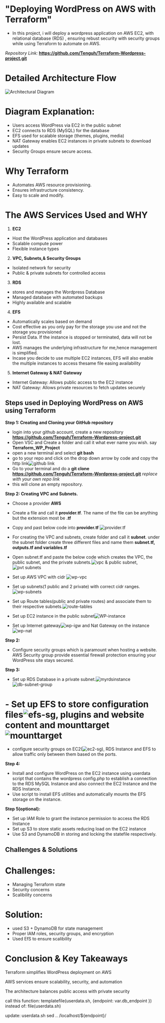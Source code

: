 # "Deploying WordPress on AWS with Terraform"

  - In this project, i will deploy a wordpress application on AWS EC2, with relational database (RDS) , ensuring rebust security with security groups while using Terraform to automate on AWS.

*Repository Link:*  **https://github.com/Tenguh/Terraform-Wordpress-project.git**
# Detailed Architecture Flow
![Architectural Diagram](<_WordPress with File share and RDS MySQL Database.jpg>)
# Diagram Explanation:
 - Users access WordPress via EC2 in the public subnet
 - EC2 connects to RDS (MySQL) for the database
 - EFS used for scalable storage (themes, plugins, media)
 - NAT Gateway enables EC2 instances in private subnets to download updates
 - Security Groups ensure secure access.


# Why Terraform
- Automates AWS resource provisioning.
- Ensures infrastructure consistency.
- Easy to scale and modify.

# The AWS Services Used and WHY
1. **EC2**
 - Host the WordPress application and databases
 - Scalable compute power
 - Flexible instance types

 2. **VPC, Subnets,& Security Groups**
 - Isolated network for security
 - Public & private subnets for controlled access

 3. **RDS**
 - stores and manages the Wordpress Database
 - Managed database with automated backups
 - Highly available and scalable 

4. **EFS**
 - Automatically scales based on demand
 - Cost effective as you only pay for the storage you use and not the storage you provisioned
 - Persist Data. If the instance is stopped or terminated, data will not be lost.
 - AWS manages the underlying infrastructure for me,hence management is simplified.
 - Incase you decide to use multiple EC2 instances, EFS will also enable the multiple instances to access thesame file easing availability

5. **Internet Gateway & NAT Gateway**
 - Internet Gateway: Allows public access to the EC2 instance
 - NAT Gateway: Allows private resources to fetch updates securely

## Steps used in Deploying WordPress on AWS using Terraform

  **Step 1: Creating and Cloning your GitHub repository** 
  - login into your github account, create a new repository **https://github.com/Tenguh/Terraform-Wordpress-project.git**
  - Open VSC and Create a folder and call it what ever name you wish. say **Terraform_WP_Project**
  - open a new terminal and select **git bash**
  - go to your repo and click on the drop down arrow by code and copy the http link![github link](image-4.png)
  - Go to your terminal and do a **git clone https://github.com/Tenguh/Terraform-Wordpress-project.git** *replace with your own repo link*
  - this will clone an empty repository.

  **Step 2: Creating VPC and Subnets.**
  - Choose a provider **AWS**
  - Create a file and call it **provider.tf**. The name of the file can be anything but the extension most be **.tf**
  - Copy and past below code into **provider.tf** ![provider.tf](image-5.png)
  - For creating the VPC and subnets, create folder and call it **subnet**. under the subnet folder create three different files and name them **subnet.tf, outputs.tf and variables.tf**
  - Open subnet.tf and paste the below code which creates the VPC, the public subnet, and the private subnets.![vpc & public subnet](image-8.png),![pvt subnets](image-7.png) 

  - Set up AWS VPC with cidr ![wp-vpc](image-2.png)
  - Set up subnets(1 public and 2 private) with correct cidr ranges.![wp-subnets](image-3.png)
  - Set up Route tables(public and private routes) and associate them to their respective subnets.![route-tables](image-4.png)
  - Set up EC2 instance in the public subnet![WP-instance](image.png)
  - Set up Internet gateway![wp-igw](image-5.png) and Nat Gateway on the instance![wp-nat](image-6.png)

  **Step 2:**
  - Configure security groups which is paramount when hosting a website. AWS Security group provide essential firewall protection ensuring your WordPress site stays secured.

  **Step 3:**
  - Set up RDS Database in a private subnet.![myrdsinstance](image-7.png)![db-subnet-group](image-8.png)
 # - Set up EFS to store configuration files![efs-sg](image-1.png), plugins and website content and mounttarget ![mounttarget](image-2.png)
  - configure security groups on EC2(![ec2-sg](image-1.png)), RDS Instance and EFS to allow traffic only between them based on the ports.

  **Step 4:**
  - Install and configure WordPress on the EC2 instance using userdata script that contains the wordpress config.php to establish a connection to the RDS MySQL Instance and also connect the EC2 Instance and the RDS Instance.
  - Use script to install EFS utilities and automatically mounts the EFS storage on the instance.

  **Step 5(optional):**
  - Set up IAM Role to grant the instance permission to access the RDS Instance
  - Set up S3 to store static assets reducing load on the EC2 instance 
  - Use S3 and DynamoDB in storing and locking the statefile respectively.


## Challenges & Solutions
# Challenges: 
 - Managing Terraform state
 - Security concerns
 - Scalibility concerns

# Solution: 
 - used S3 + DynamoDB for state management
 - Proper IAM roles, security groups, and encryption
 - Used EfS to ensure scalibility 

# Conclusion & Key Takeaways
Terraform simplifies WordPress deployment on AWS

AWS services ensure scalability, security, and automation

The architecture balances public access with private security


call this function: templatefile(userdata.sh, {endpoint: var.db_endpoint })
instead of: file(userdata.sh)

update: userdata.sh
sed .. /localhost/${endpoint}/ 




